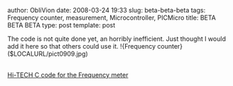 author: ObliVion
date: 2008-03-24 19:33
slug: beta-beta-beta
tags: Frequency counter, measurement, Microcontroller, PICMicro
title: BETA BETA BETA
type: post
template: post


The code is not quite done yet, an horribly inefficient. Just thought I
would add it here so that others could use it.
!{Frequency counter}($LOCALURL/pict0909.jpg)
<br style="clear: both;" /> 

[Hi-TECH C code for the Frequency meter]($LOCALURL/freq_cnt.zip)
